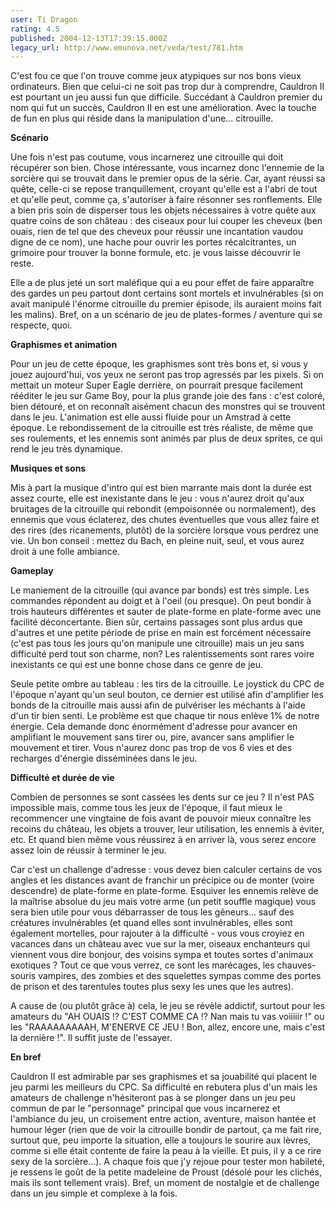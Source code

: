 ```yaml
---
user: Ti Dragon
rating: 4.5
published: 2004-12-13T17:39:15.000Z
legacy_url: http://www.emunova.net/veda/test/781.htm
---
```

C'est fou ce que l'on trouve comme jeux atypiques sur nos bons vieux ordinateurs. Bien que celui-ci ne soit pas trop dur à comprendre, Cauldron II est pourtant un jeu aussi fun que difficile. Succédant à Cauldron premier du nom qui fut un succès, Cauldron II en est une amélioration. Avec la touche de fun en plus qui réside dans la manipulation d'une... citrouille.   

  

  

**Scénario**  

  

Une fois n'est pas coutume, vous incarnerez une citrouille qui doit récupérer son bien. Chose intéressante, vous incarnez donc l'ennemie de la sorcière qui se trouvait dans le premier opus de la série. Car, ayant réussi sa quête, celle-ci se repose tranquillement, croyant qu'elle est a l'abri de tout et qu'elle peut, comme ça, s'autoriser à faire résonner ses ronflements. Elle a bien pris soin de disperser tous les objets nécessaires à votre quête aux quatre coins de son château : des ciseaux pour lui couper les cheveux (ben ouais, rien de tel que des cheveux pour réussir une incantation vaudou digne de ce nom), une hache pour ouvrir les portes récalcitrantes, un grimoire pour trouver la bonne formule, etc. je vous laisse découvrir le reste.  

  

Elle a de plus jeté un sort maléfique qui a eu pour effet de faire apparaître des gardes un peu partout dont certains sont mortels et invulnérables (si on avait manipulé l'énorme citrouille du premier épisode, ils auraient moins fait les malins). Bref, on a un scénario de jeu de plates-formes / aventure qui se respecte, quoi.  

  

  

**Graphismes et animation**  

  

Pour un jeu de cette époque, les graphismes sont très bons et, si vous y jouez aujourd'hui, vos yeux ne seront pas trop agressés par les pixels. Si on mettait un moteur Super Eagle derrière, on pourrait presque facilement rééditer le jeu sur Game Boy, pour la plus grande joie des fans : c'est coloré, bien détouré, et on reconnaît aisément chacun des monstres qui se trouvent dans le jeu. L'animation est elle aussi fluide pour un Amstrad à cette époque. Le rebondissement de la citrouille est très réaliste, de même que ses roulements, et les ennemis sont animés par plus de deux sprites, ce qui rend le jeu très dynamique.  

  

  

**Musiques et sons**  

  

Mis à part la musique d'intro qui est bien marrante mais dont la durée est assez courte, elle est inexistante dans le jeu : vous n'aurez droit qu'aux bruitages de la citrouille qui rebondit (empoisonnée ou normalement), des ennemis que vous éclaterez, des chutes éventuelles que vous allez faire et des rires (des ricanements, plutôt) de la sorcière lorsque vous perdrez une vie. Un bon conseil : mettez du Bach, en pleine nuit, seul, et vous aurez droit à une folle ambiance.  

  

  

**Gameplay**  

  

Le maniement de la citrouille (qui avance par bonds) est très simple. Les commandes répondent au doigt et à l'oeil (ou presque). On peut bondir à trois hauteurs différentes et sauter de plate-forme en plate-forme avec une facilité déconcertante. Bien sûr, certains passages sont plus ardus que d'autres et une petite période de prise en main est forcément nécessaire (c'est pas tous les jours qu'on manipule une citrouille) mais un jeu sans difficulté perd tout son charme, non? Les ralentissements sont rares voire inexistants ce qui est une bonne chose dans ce genre de jeu.  

  

Seule petite ombre au tableau : les tirs de la citrouille. Le joystick du CPC de l'époque n'ayant qu'un seul bouton, ce dernier est utilisé afin d'amplifier les bonds de la citrouille mais aussi afin de pulvériser les méchants à l'aide d'un tir bien senti. Le problème est que chaque tir nous enlève 1% de notre énergie. Cela demande donc énormément d'adresse pour avancer en amplifiant le mouvement sans tirer ou, pire, avancer sans amplifier le mouvement et tirer. Vous n'aurez donc pas trop de vos 6 vies et des recharges d'énergie disséminées dans le jeu.  

  

  

**Difficulté et durée de vie**  

  

Combien de personnes se sont cassées les dents sur ce jeu ? Il n'est PAS impossible mais, comme tous les jeux de l'époque, il faut mieux le recommencer une vingtaine de fois avant de pouvoir mieux connaître les recoins du château, les objets a trouver, leur utilisation, les ennemis à éviter, etc. Et quand bien même vous réussirez à en arriver là, vous serez encore assez loin de réussir à terminer le jeu.  

  

Car c'est un challenge d'adresse : vous devez bien calculer certains de vos angles et les distances avant de franchir un précipice ou de monter (voire descendre) de plate-forme en plate-forme. Esquiver les ennemis relève de la maîtrise absolue du jeu mais votre arme (un petit souffle magique) vous sera bien utile pour vous débarrasser de tous les gêneurs... sauf des créatures invulnérables (et quand elles sont invulnérables, elles sont également mortelles, pour rajouter à la difficulté - vous vous croyiez en vacances dans un château avec vue sur la mer, oiseaux enchanteurs qui viennent vous dire bonjour, des voisins sympa et toutes sortes d'animaux exotiques ? Tout ce que vous verrez, ce sont les marécages, les chauves-souris vampires, des zombies et des squelettes sympas comme des portes de prison et des tarentules toutes plus sexy les unes que les autres).  

  

A cause de (ou plutôt grâce à) cela, le jeu se révèle addictif, surtout pour les amateurs du "AH OUAIS !? C'EST COMME CA !? Nan mais tu vas voiiiiir !" ou les "RAAAAAAAAAH, M'ENERVE CE JEU ! Bon, allez, encore une, mais c'est la dernière !". Il suffit juste de l'essayer.  

  

  

**En bref**  

  

Cauldron II est admirable par ses graphismes et sa jouabilité qui placent le jeu parmi les meilleurs du CPC. Sa difficulté en rebutera plus d'un mais les amateurs de challenge n'hésiteront pas à se plonger dans un jeu peu commun de par le "personnage" principal que vous incarnerez et l'ambiance du jeu, un croisement entre action, aventure, maison hantée et humour léger (rien que de voir la citrouille bondir de partout, ça me fait rire, surtout que, peu importe la situation, elle a toujours le sourire aux lèvres, comme si elle était contente de faire la peau à la vieille. Et puis, il y a ce rire sexy de la sorcière...). A chaque fois que j'y rejoue pour tester mon habileté, je ressens le goût de la petite madeleine de Proust (désolé pour les clichés, mais ils sont tellement vrais). Bref, un moment de nostalgie et de challenge dans un jeu simple et complexe à la fois.